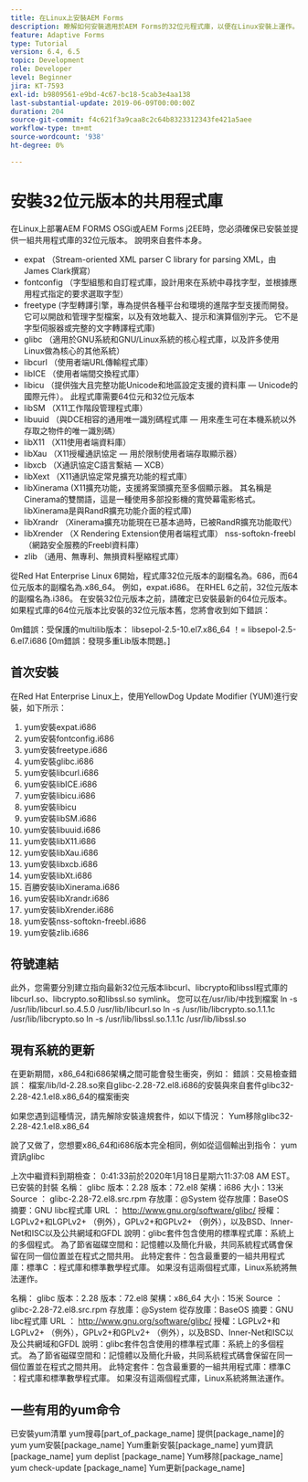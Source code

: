 ```yaml
---
title: 在Linux上安裝AEM Forms
description: 瞭解如何安裝適用於AEM Forms的32位元程式庫，以便在Linux安裝上運作。
feature: Adaptive Forms
type: Tutorial
version: 6.4, 6.5
topic: Development
role: Developer
level: Beginner
jira: KT-7593
exl-id: b9809561-e9bd-4c67-bc18-5cab3e4aa138
last-substantial-update: 2019-06-09T00:00:00Z
duration: 204
source-git-commit: f4c621f3a9caa8c2c64b8323312343fe421a5aee
workflow-type: tm+mt
source-wordcount: '938'
ht-degree: 0%

---
```


# 安裝32位元版本的共用程式庫

在Linux上部署AEM FORMS OSGi或AEM Forms j2EE時，您必須確保已安裝並提供一組共用程式庫的32位元版本。  說明來自套件本身。

* expat （Stream-oriented XML parser C library for parsing XML，由James Clark撰寫）
* fontconfig （字型組態和自訂程式庫，設計用來在系統中尋找字型，並根據應用程式指定的要求選取字型）
* freetype (字型轉譯引擎，專為提供各種平台和環境的進階字型支援而開發。 它可以開啟和管理字型檔案，以及有效地載入、提示和演算個別字元。 它不是字型伺服器或完整的文字轉譯程式庫)
* glibc （適用於GNU系統和GNU/Linux系統的核心程式庫，以及許多使用Linux做為核心的其他系統）
* libcurl （使用者端URL傳輸程式庫）
* libICE （使用者端間交換程式庫）
* libicu （提供強大且完整功能Unicode和地區設定支援的資料庫 — Unicode的國際元件）。 此程式庫需要64位元和32位元版本
* libSM （X11工作階段管理程式庫）
* libuuid （與DCE相容的通用唯一識別碼程式庫 — 用來產生可在本機系統以外存取之物件的唯一識別碼）
* libX11 （X11使用者端資料庫）
* libXau （X11授權通訊協定 — 用於限制使用者端存取顯示器）
* libxcb （X通訊協定C語言繫結 — XCB）
* libXext （X11通訊協定常見擴充功能的程式庫）
* libXinerama (X11擴充功能，支援將案頭擴充至多個顯示器。 其名稱是Cinerama的雙關語，這是一種使用多部投影機的寬熒幕電影格式。 libXinerama是與RandR擴充功能介面的程式庫)
* libXrandr （Xinerama擴充功能現在已基本過時，已被RandR擴充功能取代）
* libXrender （X Rendering Extension使用者端程式庫）
nss-softokn-freebl （網路安全服務的Freebl資料庫）
* zlib （通用、無專利、無損資料壓縮程式庫）

從Red Hat Enterprise Linux 6開始，程式庫32位元版本的副檔名為。686，而64位元版本的副檔名為.x86_64。 例如，expat.i686。 在RHEL 6之前，32位元版本的副檔名為.i386。 在安裝32位元版本之前，請確定已安裝最新的64位元版本。 如果程式庫的64位元版本比安裝的32位元版本舊，您將會收到如下錯誤：

0m錯誤：受保護的multilib版本： libsepol-2.5-10.el7.x86_64 ！= libsepol-2.5-6.el7.i686 [0m錯誤：發現多重Lib版本問題。]

## 首次安裝

在Red Hat Enterprise Linux上，使用YellowDog Update Modifier (YUM)進行安裝，如下所示：

1. yum安裝expat.i686
2. yum安裝fontconfig.i686
3. yum安裝freetype.i686
4. yum安裝glibc.i686
5. yum安裝libcurl.i686
6. yum安裝libICE.i686
7. yum安裝libicu.i686
8. yum安裝libicu
9. yum安裝libSM.i686
10. yum安裝libuuid.i686
11. yum安裝libX11.i686
12. yum安裝libXau.i686
13. yum安裝libxcb.i686
14. yum安裝libXt.i686
15. 百勝安裝libXinerama.i686
16. yum安裝libXrandr.i686
17. yum安裝libXrender.i686
18. yum安裝nss-softokn-freebl.i686
19. yum安裝zlib.i686

## 符號連結

此外，您需要分別建立指向最新32位元版本libcurl、libcrypto和libssl程式庫的libcurl.so、libcrypto.so和libssl.so symlink。 您可以在/usr/lib/中找到檔案
ln -s /usr/lib/libcurl.so.4.5.0 /usr/lib/libcurl.so
ln -s /usr/lib/libcrypto.so.1.1.1c /usr/lib/libcrypto.so
ln -s /usr/lib/libssl.so.1.1.1c /usr/lib/libssl.so

## 現有系統的更新

在更新期間，x86_64和i686架構之間可能會發生衝突，例如：
錯誤：交易檢查錯誤：
檔案/lib/ld-2.28.so來自glibc-2.28-72.el8.i686的安裝與來自套件glibc32-2.28-42.1.el8.x86_64的檔案衝突

如果您遇到這種情況，請先解除安裝違規套件，如以下情況：
Yum移除glibc32-2.28-42.1.el8.x86_64

說了又做了，您想要x86_64和i686版本完全相同，例如從這個輸出到指令：
yum資訊glibc

上次中繼資料到期檢查： 0:41:33前於2020年1月18日星期六11:37:08 AM EST。
已安裝的封裝
名稱： glibc
版本：2.28
版本：72.el8
架構：i686
大小：13米
Source ： glibc-2.28-72.el8.src.rpm
存放庫：@System
從存放庫：BaseOS
摘要：GNU libc程式庫
URL ： http://www.gnu.org/software/glibc/
授權：LGPLv2+和LGPLv2+ （例外），GPLv2+和GPLv2+ （例外），以及BSD、Inner-Net和ISC以及公共網域和GFDL
說明：glibc套件包含使用的標準程式庫：系統上的多個程式。 為了節省磁碟空間和：記憶體以及簡化升級，共同系統程式碼會保留在同一個位置並在程式之間共用。 此特定套件：包含最重要的一組共用程式庫：標準C ：程式庫和標準數學程式庫。 如果沒有這兩個程式庫，Linux系統將無法運作。

名稱： glibc
版本：2.28
版本：72.el8
架構：x86_64
大小：15米
Source ： glibc-2.28-72.el8.src.rpm
存放庫：@System
從存放庫：BaseOS
摘要：GNU libc程式庫
URL ： http://www.gnu.org/software/glibc/
授權：LGPLv2+和LGPLv2+ （例外），GPLv2+和GPLv2+ （例外），以及BSD、Inner-Net和ISC以及公共網域和GFDL
說明：glibc套件包含使用的標準程式庫：系統上的多個程式。 為了節省磁碟空間和：記憶體以及簡化升級，共同系統程式碼會保留在同一個位置並在程式之間共用。 此特定套件：包含最重要的一組共用程式庫：標準C ：程式庫和標準數學程式庫。 如果沒有這兩個程式庫，Linux系統將無法運作。

## 一些有用的yum命令

已安裝yum清單
yum搜尋[part_of_package_name]
提供[package_name]的yum
yum安裝[package_name]
Yum重新安裝[package_name]
yum資訊[package_name]
yum deplist [package_name]
Yum移除[package_name]
yum check-update [package_name]
Yum更新[package_name]
